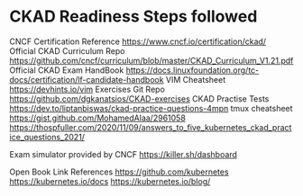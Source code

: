 # CKAD Readiness Steps followed

CNCF Certification Reference https://www.cncf.io/certification/ckad/
Official CKAD Curriculum Repo https://github.com/cncf/curriculum/blob/master/CKAD_Curriculum_V1.21.pdf
Official CKAD Exam HandBook https://docs.linuxfoundation.org/tc-docs/certification/lf-candidate-handbook
VIM Cheatsheet https://devhints.io/vim
Exercises Git Repo https://github.com/dgkanatsios/CKAD-exercises
CKAD Practise Tests https://dev.to/liptanbiswas/ckad-practice-questions-4mpn
tmux cheatsheet https://gist.github.com/MohamedAlaa/2961058
https://thospfuller.com/2020/11/09/answers_to_five_kubernetes_ckad_practice_questions_2021/

Exam simulator provided by CNCF 
https://killer.sh/dashboard

Open Book Link References
https://github.com/kubernetes
https://kubernetes.io/docs
https://kubernetes.io/blog/










